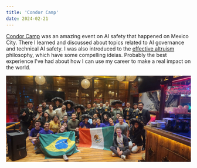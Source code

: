```yaml
---
title: 'Condor Camp'
date: 2024-02-21
---
```


[Condor Camp](condor.camp) was an amazing event on AI safety that happened on Mexico City. There I learned and discussed about topics related to AI governance and technical AI safety. I was also introduced to the [effective altruism](effectivealtruism.org) philosophy, which have some compelling ideias. Probably the best experience I've had about how I can use my career to make a real impact on the world.

![Photo of the participants](photo.webp "Photo of the participants (and some awesome mariachis! :mexico:)")
